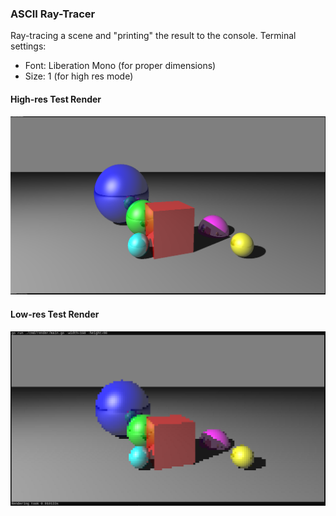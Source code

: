### ASCII Ray-Tracer

Ray-tracing a scene and "printing" the result to the console.
Terminal settings:
- Font: Liberation Mono (for proper dimensions)
- Size: 1 (for high res mode)

#### High-res Test Render
![High-res render result](img/raytrace-high-res.png)

#### Low-res Test Render
![Low-res render result](img/raytrace-low-res.png)
